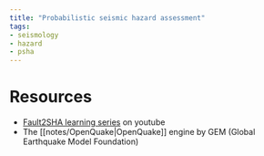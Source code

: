 ```yaml
---
title: "Probabilistic seismic hazard assessment"
tags:
- seismology
- hazard
- psha
---
```


# Resources
- [Fault2SHA learning series](https://www.youtube.com/channel/UCEI-hzEOFRsMdQFdRPS1XBg) on youtube
- The [[notes/OpenQuake|OpenQuake]] engine by GEM (Global Earthquake Model Foundation)